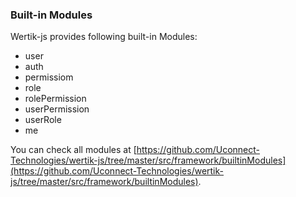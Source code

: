 ### Built-in Modules

Wertik-js provides following built-in Modules:

- user
- auth
- permissiom
- role
- rolePermission
- userPermission
- userRole
- me

You can check all modules at [https://github.com/Uconnect-Technologies/wertik-js/tree/master/src/framework/builtinModules](https://github.com/Uconnect-Technologies/wertik-js/tree/master/src/framework/builtinModules).
